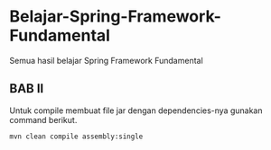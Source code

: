 # Belajar-Spring-Framework-Fundamental
Semua hasil belajar Spring Framework Fundamental

## BAB II
Untuk compile membuat file jar dengan dependencies-nya gunakan command berikut.
```
mvn clean compile assembly:single
```
